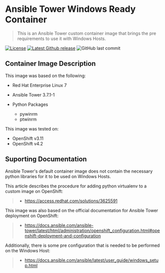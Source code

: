 # Ansible Tower Windows Ready Container 
> This is an Ansible Tower custom container image that brings the pre requirements to use it with Windows Hosts.

[![License](http://img.shields.io/:license-mit-blue.svg?style=flat-square)](http://badges.mit-license.org)
[![Latest Github release](https://img.shields.io/badge/release-v1.0-brightgreen)](https://github.com/abass0/winrm-tower/releases)
<img src="https://img.shields.io/github/last-commit/abass0/winrm-tower/master?style=plastic" alt="GitHub last commit">

## Container Image Description

This image was based on the following:

  * Red Hat Enterprise Linux 7
  
  * Ansible Tower 3.7.1-1
  
  * Python Packages
    * pywinrm
    * ptwinrm

This image was tested on:

  * OpenShift v3.11
  * OpenShift v4.2

## Suporting Documentation

Ansible Tower's default container image does not contain the necessary python libraries for it to be used on Windows Hosts.

This article describes the procedure for adding python virtualenv to a custom image on OpenShift: 

> * https://access.redhat.com/solutions/3625591

This image was also based on the official documentation for Ansible Tower deployment on OpenShift:

> * https://docs.ansible.com/ansible-tower/latest/html/administration/openshift_configuration.html#openshift-deployment-and-configuration

Additionally, there is some pre configuration that is needed to be performed on the Windows Host:

> * https://docs.ansible.com/ansible/latest/user_guide/windows_setup.html





